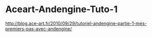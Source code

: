 Aceart-Andengine-Tuto-1
=======================

http://blog.ace-art.fr/2010/09/29/tutoriel-andengine-partie-1-mes-premiers-pas-avec-andengine/
